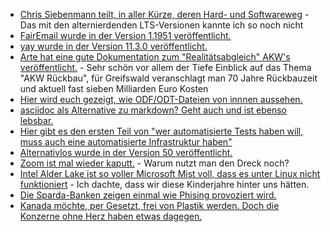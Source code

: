 * [Chris Siebenmann teilt, in aller Kürze, deren Hard- und Softwareweg](https://utcc.utoronto.ca/~cks/space/blog/sysadmin/OurSlowServerTurnover) - Das mit den alternierdenden LTS-Versionen kannte ich so noch nicht
* [FairEmail wurde in der Version 1.1951 veröffentlicht.](https://github.com/M66B/FairEmail/releases/tag/1.1951)
* [yay wurde in der Version 11.3.0 veröffentlicht.](https://github.com/Jguer/yay/releases/tag/v11.3.0)
* [Arte hat eine gute Dokumentation zum "Realitätsabgleich" AKW's veröffentlicht.](https://www.youtube.com/watch?v=2gOrrI4UxFs) - Sehr schön vor allem der Tiefe Einblick auf das Thema "AKW Rückbau", für Greifswald veranschlagt man 70 Jahre Rückbauzeit und aktuell fast sieben Milliarden Euro Kosten
* [Hier wird euch gezeigt, wie ODF/ODT-Dateien von innnen aussehen.](https://opensource.com/article/22/8/odt-files)
* [asciidoc als Alternative zu markdown? Geht auch und ist ebenso lebsbar.](https://opensource.com/article/22/8/drop-markdown-asciidoc)
* [Hier gibt es den ersten Teil von "wer automatisierte Tests haben will, muss auch eine automatisierte Infrastruktur haben"](https://www.opensourcerers.org/2022/08/15/why-test-automation-wont-work-without-infrastructure-automation-part-ii/)
* [Alternativlos wurde in der Version 50 veröffentlicht.](https://alternativlos.org/50/)
* [Zoom ist mal wieder kaputt.](https://www.borncity.com/blog/2022/08/15/schwachstelle-in-zoom-fr-macos/) - Warum nutzt man den Dreck noch?
* [Intel Alder Lake ist so voller Microsoft Mist voll, dass es unter Linux nicht funktioniert](https://www.phoronix.com/news/Greg-KH-No-ADL-Webcam-Laptop) - Ich dachte, dass wir diese Kinderjahre hinter uns hätten.
* [Die Sparda-Banken zeigen einmal wie Phising provoziert wird.](https://www.kuketz-blog.de/phishing-leicht-gemacht-sparda-banken-verlinken-fremde-website-in-offiziellen-briefen/)
* [Kanada möchte, per Gesetzt, frei von Plastik werden. Doch die Konzerne ohne Herz haben etwas dagegen.](https://netzfrauen.org/2022/08/15/kanada-3/)
